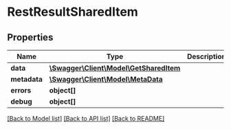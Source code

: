 # RestResultSharedItem

## Properties

 Name         | Type                                                        | Description | Notes      
--------------|-------------------------------------------------------------|-------------|------------
 **data**     | [**\Swagger\Client\Model\GetSharedItem**](GetSharedItem.md) |             | [optional] 
 **metadata** | [**\Swagger\Client\Model\MetaData**](MetaData.md)           |             | [optional] 
 **errors**   | **object[]**                                                |             | [optional] 
 **debug**    | **object[]**                                                |             | [optional] 

[[Back to Model list]](../../README.md#documentation-for-models) [[Back to API list]](../../README.md#documentation-for-api-endpoints) [[Back to README]](../../README.md)


